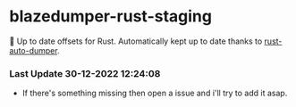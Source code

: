 # blazedumper-rust-staging

🚀 Up to date offsets for Rust. Automatically kept up to date thanks to [rust-auto-dumper](https://github.com/Akandesh/rust-auto-dumper).


### Last Update 30-12-2022 12:24:08
- If there's something missing then open a issue and i'll try to add it asap.